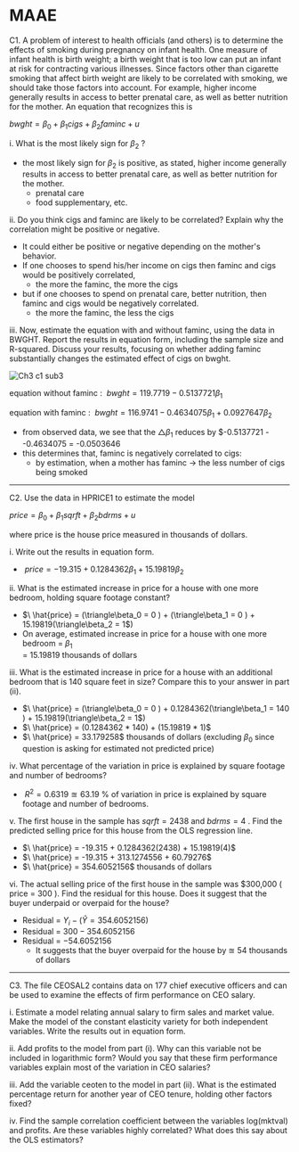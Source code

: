 # MAAE

C1.
A problem of interest to health officials (and others) is to determine the effects of smoking during pregnancy on infant health. One measure of infant health is birth weight; a birth weight that is too low can put an infant at risk for contracting various illnesses. Since factors other than cigarette smoking that affect birth weight are likely to be correlated with smoking, we should take those factors into account. For example, higher income generally results in access to better prenatal care, as well as better nutrition for the mother. An equation that recognizes this is

$bwght = \beta_0 + \beta_1 cigs + \beta_2 faminc + u$

i. What is the most likely sign for $\beta_2$ ?

- the most likely sign for $\beta_2$ is positive, as stated, higher income generally results in access to better prenatal care,
  as well as better nutrition for the mother. 
    - prenatal care
    - food supplementary, etc.

ii. Do you think cigs and faminc are likely to be correlated? Explain why the correlation might be positive or negative.

- It could either be positive or negative depending on the mother's behavior.
- If one chooses to spend his/her income on cigs then faminc and cigs would be positively correlated,
    - the more the faminc, the more the cigs   
- but if one chooses to spend on prenatal care, better nutrition, then faminc and cigs would be negatively correlated.
    - the more the faminc, the less the cigs

iii. Now, estimate the equation with and without faminc, using the data in BWGHT. Report the results in equation form, including the sample size and R-squared. 
Discuss your results, focusing on whether adding faminc substantially changes the estimated effect of cigs on bwght.

![Ch3 c1 sub3](https://user-images.githubusercontent.com/20382285/196757721-cd509c8d-0b9a-49d7-a45d-d530776af77f.JPG)

equation without faminc :
$\ bwght = 119.7719 - 0.5137721 \beta_1$

equation with faminc :
$\ bwght = 116.9741 - 0.4634075 \beta_1 + 0.0927647 \beta_2$

- from observed data, we see that the $\triangle \beta_1$ reduces by $-0.5137721 - -0.4634075 = -0.0503646
- this determines that, faminc is negatively correlated to cigs:
  - by estimation, when a mother has faminc -> the less number of cigs being smoked

-----------------------------------------------------------------------------------------------------------------------------

C2.
Use the data in HPRICE1 to estimate the model

$price = \beta_0 + \beta_1 sqrft + \beta_2 bdrms + u$

where price is the house price measured in thousands of dollars.

i. Write out the results in equation form.

- $\ price = -19.315 + 0.1284362 \beta_1 + 15.19819 \beta_2$

ii. What is the estimated increase in price for a house with one more bedroom, holding square footage constant?

- $\ \hat{price} = (\triangle\beta_0 = 0 ) + (\triangle\beta_1 = 0 ) + 15.19819(\triangle\beta_2 = 1$)
- On average, estimated increase in price for a house with one more bedroom = $\beta_1$\
    = 15.19819 thousands of dollars

iii. What is the estimated increase in price for a house with an additional bedroom that is 140 square feet in size? Compare this to your answer in part (ii).

- $\ \hat{price} = (\triangle\beta_0 = 0 ) + 0.1284362(\triangle\beta_1 = 140 ) + 15.19819(\triangle\beta_2 = 1$)
- $\ \hat{price} = (0.1284362 * 140) + (15.19819 * 1)$
- $\ \hat{price} = 33.179258$ thousands of dollars (excluding $\beta_0$ since question is asking for estimated not predicted price)

iv. What percentage of the variation in price is explained by square footage and number of bedrooms?

- $\ R^2 = 0.6319 \approxeq 63.19$ % of variation in price is explained by square footage and number of bedrooms. 

v. The first house in the sample has $sqrft = 2438$ and $bdrms = 4$ . Find the predicted selling price for this house from the OLS regression line.

- $\ \hat{price} = -19.315 + 0.1284362(2438) + 15.19819(4)$
- $\ \hat{price} = -19.315 + 313.1274556 + 60.79276$
- $\ \hat{price} = 354.6052156$ thousands of dollars

vi. The actual selling price of the first house in the sample was $300,000 ( price = 300 ). Find the residual for this house. Does it suggest that the buyer underpaid or overpaid for the house?

- Residual = $Y_i - (\hat{Y} = 354.6052156)$
- Residual = $300 - 354.6052156$
- Residual = $-54.6052156$
    - It suggests that the buyer overpaid for the house by $\approxeq$ 54 thousands of dollars

-----------------------------------------------------------------------------------------------------------------------------

C3.
The file CEOSAL2 contains data on 177 chief executive officers and can be used to examine the effects of firm performance on CEO salary.

i. Estimate a model relating annual salary to firm sales and market value. Make the model of the constant elasticity variety for both independent variables. Write the results out in equation form.

ii. Add profits to the model from part (i). Why can this variable not be included in logarithmic form? Would you say that these firm performance variables explain most of the variation in CEO salaries?

iii. Add the variable ceoten to the model in part (ii). What is the estimated percentage return for another year of CEO tenure, holding other factors fixed?

iv. Find the sample correlation coefficient between the variables log(mktval) and profits. Are these variables highly correlated? What does this say about the OLS estimators?
